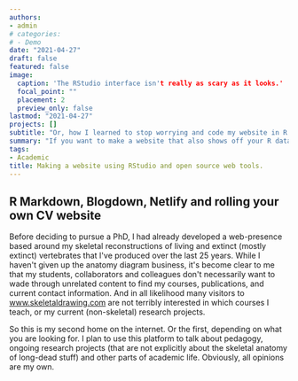 ```yaml
---
authors:
- admin
# categories:
# - Demo
date: "2021-04-27"
draft: false
featured: false
image:
  caption: 'The RStudio interface isn't really as scary as it looks.'
  focal_point: ""
  placement: 2
  preview_only: false
lastmod: "2021-04-27"
projects: []
subtitle: "Or, how I learned to stop worrying and code my website in R Markdown"
summary: "If you want to make a website that also shows off your R data science skills, you could do worse than writing it with R Markdown and Blogdown."
tags:
- Academic
title: Making a website using RStudio and open source web tools.
---
```


## R Markdown, Blogdown, Netlify and rolling your own CV website

Before deciding to pursue a PhD, I had already developed a web-presence based around my skeletal reconstructions of living and extinct (mostly extinct) vertebrates that I've produced over the last 25 years. While I haven't given up the anatomy diagram business, it's become clear to me that my students, collaborators and colleagues don't necessarily want to wade through unrelated content to find my courses, publications, and current contact information. And in all likelihood many visitors to www.skeletaldrawing.com are not terribly interested in which courses I teach, or my current (non-skeletal) research projects.

So this is my second home on the internet. Or the first, depending on what you are looking for. I plan to use this platform to talk about pedagogy, ongoing research projects (that are not explicitly about the skeletal anatomy of long-dead stuff) and other parts of academic life. Obviously, all opinions are my own.
